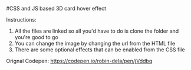 #CSS and JS based 3D card hover effect

Instructions:
1. All the files are linked so all you'd have to do is clone the folder and you're good to go
2. You can change the image by changing the url from the HTML file
3. There are some optional effects that can be enabled from the CSS file

Orignal Codepen: https://codepen.io/robin-dela/pen/jVddbq